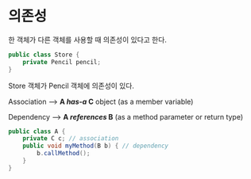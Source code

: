 # 의존성

한 객체가 다른 객체를 사용할 때 의존성이 있다고 한다.

```java
public class Store { 
	private Pencil pencil; 
}
```

Store 객체가 Pencil 객체에 의존성이 있다.

Association --> **A _has-a_ C** object (as a member variable)

Dependency --> **A _references_ B** (as a method parameter or return type)

```java
public class A {
    private C c; // association
    public void myMethod(B b) { // dependency
        b.callMethod();
    }
}
```